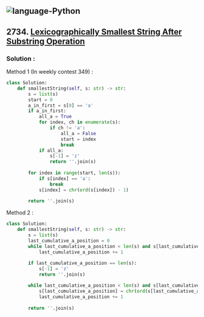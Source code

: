 ![language-Python](https://img.shields.io/badge/Python-ffd43b?style=for-the-badge&logo=PYTHON)
---

## 2734. [Lexicographically Smallest String After Substring Operation](https://leetcode.com/problems/lexicographically-smallest-string-after-substring-operation)

### Solution :

Method 1 (In weekly contest 349) :
```python
class Solution:
    def smallestString(self, s: str) -> str:
        s = list(s)
        start = 0
        a_in_first = s[0] == 'a'
        if a_in_first:
            all_a = True
            for index, ch in enumerate(s):
                if ch != 'a':
                    all_a = False
                    start = index
                    break
            if all_a:
                s[-1] = 'z'
                return ''.join(s)
        
        for index in range(start, len(s)):
            if s[index] == 'a':
                break
            s[index] = chr(ord(s[index]) - 1)
        
        return ''.join(s)
```

Method 2 :
```python
class Solution:
    def smallestString(self, s: str) -> str:
        s = list(s)
        last_cumulative_a_position = 0
        while last_cumulative_a_position < len(s) and s[last_cumulative_a_position] == 'a':
            last_cumulative_a_position += 1
        
        if last_cumulative_a_position == len(s):
            s[-1] = 'z'
            return ''.join(s)

        while last_cumulative_a_position < len(s) and s[last_cumulative_a_position] != 'a':
            s[last_cumulative_a_position] = chr(ord(s[last_cumulative_a_position]) - 1)
            last_cumulative_a_position += 1
        
        return ''.join(s)
```
